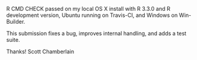 R CMD CHECK passed on my local OS X install with R 3.3.0 and
R development version, Ubuntu running on Travis-CI, and Windows
on Win-Builder.

This submission fixes a bug, improves internal handling,
and adds a test suite.

Thanks!
Scott Chamberlain
